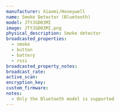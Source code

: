 ```yaml
---
manufacturer: Xiaomi/Honeywell
name: Smoke Detector (Bluetooth)
model: JTYJGD03MI
image: JTYJGD03MI.png
physical_description: Smoke detector
broadcasted_properties:
  - smoke
  - button
  - battery
  - rssi
broadcasted_property_notes:
broadcast_rate:
active_scan:
encryption_key:
custom_firmware:
notes:
  - Only the Bluetooth model is supported
---
```

